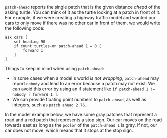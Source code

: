 ﻿`patch-ahead` reports the single patch that is the given distance *ahead* of the asking turtle. You can think of it as the turtle looking at a patch in front of it. For example, if we were creating a highway traffic model and wanted our cars to only move if there was no other car in front of them, we would write the following code:



```
ask cars [
	set heading 90
	if count turtles-on patch-ahead 1 = 0 [
		forward 1
	]
]
```



Things to keep in mind when using `patch-ahead`:

* In some cases when a model's world *is not wrapping*, `patch-ahead` may report `nobody` and lead to an error because a patch may not exist. We can avoid this error by using an if statement like `if patch-ahead 1 != nobody [ forward 1 ]`.
* We can provide floating point numbers to `patch-ahead`, as well as integers, such as `patch ahead 2.76`.



In the model example below, we have some gray patches that represent a road and a red patch that represents a stop sign. Our car moves on the road towards east as long as the `pcolor` of the `patch-ahead 1` is gray. If not, our car does not move, which means that it stops at the stop sign.